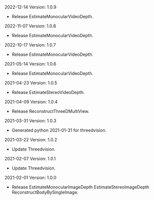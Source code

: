 2022-12-14 Version: 1.0.9
- Release EstimateMonocularVideoDepth.

2022-11-07 Version: 1.0.8
- Release EstimateMonocularVideoDepth.

2022-10-17 Version: 1.0.7
- Release EstimateMonocularVideoDepth.

2021-05-14 Version: 1.0.6
- Release EstimateMonocularVideoDepth.

2021-04-23 Version: 1.0.5
- Release EstimateStereoVideoDepth.

2021-04-09 Version: 1.0.4
- Release ReconstructThreeDMultiView.

2021-03-31 Version: 1.0.3
- Generated python 2021-01-31 for threedvision.

2021-03-22 Version: 1.0.2
- Update Threedvision.

2021-02-07 Version: 1.0.1
- Update Threedvision.

2021-02-01 Version: 1.0.0
- Release EstimateMonocularImageDepth EstimateStereoImageDepth ReconstructBodyBySingleImage.

